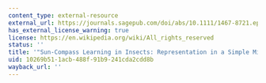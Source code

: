 ```yaml
---
content_type: external-resource
external_url: https://journals.sagepub.com/doi/abs/10.1111/1467-8721.ep10772759
has_external_license_warning: true
license: https://en.wikipedia.org/wiki/All_rights_reserved
status: ''
title: '"Sun-Compass Learning in Insects: Representation in a Simple Mind."'
uid: 10269b51-1acb-488f-91b9-241cda2cdd8b
wayback_url: ''
---
```

